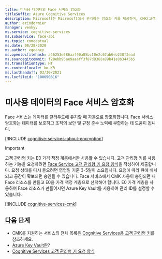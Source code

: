 ```yaml
---
title: 미사용 데이터의 Face 서비스 암호화
titleSuffix: Azure Cognitive Services
description: Microsoft는 Microsoft에서 관리하는 암호화 키를 제공하며, CMK(고객 관리형 키)라고 하는 고유한 키를 사용하여 Cognitive Services 구독을 관리할 수도 있습니다. 이 문서에서는 Face의 미사용 데이터 암호화와 CMK를 활성화하고 관리하는 방법을 설명합니다.
author: erindormier
manager: venkyv
ms.service: cognitive-services
ms.subservice: face-api
ms.topic: conceptual
ms.date: 08/28/2020
ms.author: egeaney
ms.openlocfilehash: a46253e586aaf90a85bc10e2c62ab6eb238f2ead
ms.sourcegitcommit: f28ebb95ae9aaaff3f87d8388a09b41e0b3445b5
ms.translationtype: HT
ms.contentlocale: ko-KR
ms.lasthandoff: 03/30/2021
ms.locfileid: "100650816"
---
```

# <a name="face-service-encryption-of-data-at-rest"></a>미사용 데이터의 Face 서비스 암호화

Face 서비스는 데이터를 클라우드에 유지할 때 자동으로 암호화합니다. Face 서비스 암호화는 데이터를 보호하고 조직의 보안 및 규정 준수 노력에 부합하는 데 도움이 됩니다.

[!INCLUDE [cognitive-services-about-encryption](../includes/cognitive-services-about-encryption.md)]

> [!IMPORTANT]
> 고객 관리형 키는 E0 가격 책정 계층에서만 사용할 수 있습니다. 고객 관리형 키를 사용하는 기능을 요청하려면 [Face Service 고객 관리형 키 요청 양식](https://aka.ms/cogsvc-cmk)을 작성하여 제출합니다. 요청 상태를 다시 들으려면 영업일 기준 3-5일이 소요됩니다. 요청에 따라 큐에 배치되고 공간이 확보되면 승인될 수 있습니다. Face 서비스에서 CMK 사용이 승인되면 새 Face 리소스를 만들고 E0을 가격 책정 계층으로 선택해야 합니다. E0 가격 계층을 사용하여 Face 리소스가 만들어지면 Azure Key Vault를 사용하여 관리 ID를 설정할 수 있습니다.

[!INCLUDE [cognitive-services-cmk](../includes/configure-customer-managed-keys.md)]

## <a name="next-steps"></a>다음 단계

* CMK를 지원하는 서비스의 전체 목록은 [Cognitive Services용 고객 관리형 키](../encryption/cognitive-services-encryption-keys-portal.md)를 참조하세요.
* [Azure Key Vault란](../../key-vault/general/overview.md)?
* [Cognitive Services 고객 관리형 키 요청 양식](https://aka.ms/cogsvc-cmk)
